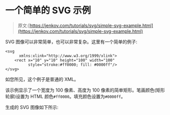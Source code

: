# 一个简单的 SVG 示例

> 原文:[https://jenkov.com/tutorials/svg/simple-svg-example.html](https://jenkov.com/tutorials/svg/simple-svg-example.html)

SVG 图像可以非常简单，也可以非常复杂。这里有一个简单的例子:

```
<svg  
      xmlns:xlink="http://www.w3.org/1999/xlink">
    <rect x="10" y="10" height="100" width="100"
          style="stroke:#ff0000; fill: #0000ff"/>
</svg>

```

如您所见，这个例子是普通的 XML。

该示例显示了一个宽度为 100 像素、高度为 100 像素的简单矩形。笔画颜色(矩形轮廓)设置为 HTML 颜色`#ff0000`。填充颜色设置为`#0000ff`。

生成的 SVG 图像如下所示:
